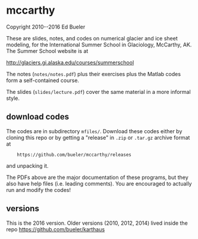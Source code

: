 mccarthy
========

Copyright 2010--2016  Ed Bueler

These are slides, notes, and codes on numerical glacier and ice sheet modeling, for the International Summer School in Glaciology, McCarthy, AK.  The Summer School website is at

http://glaciers.gi.alaska.edu/courses/summerschool

The notes (`notes/notes.pdf`) plus their exercises plus the Matlab codes form a self-contained course.

The slides (`slides/lecture.pdf`) cover the same material in a more informal style.

download codes
--------------

The codes are in subdirectory `mfiles/`.  Download these codes either by cloning this repo or by getting a "release" in `.zip` or `.tar.gz` archive format at

        https://github.com/bueler/mccarthy/releases

and unpacking it.

The PDFs above are the major documentation of these programs, but they also have help files (i.e. leading comments).  You are encouraged to actually run and modify the codes!

versions
--------

This is the 2016 version.  Older versions (2010, 2012, 2014) lived inside the repo https://github.com/bueler/karthaus

